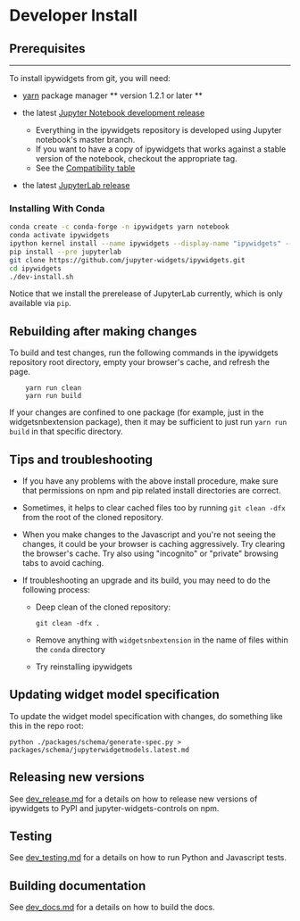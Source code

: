 # Developer Install

## Prerequisites
-------------

To install ipywidgets from git, you will need:

- [yarn](https://yarnpkg.com/) package manager ** version 1.2.1 or later **

- the latest [Jupyter Notebook development release](https://github.com/jupyter/notebook/releases)
  + Everything in the ipywidgets repository is developed using Jupyter
    notebook's master branch.
  + If you want to have a copy of ipywidgets that works against a stable
    version of the notebook, checkout the appropriate tag.
  + See the
    [Compatibility table](https://github.com/jupyter-widgets/ipywidgets#compatibility)
    
- the latest [JupyterLab release](https://github.com/jupyterlab/jupyterlab/releases)



### Installing With Conda 

```bash
conda create -c conda-forge -n ipywidgets yarn notebook
conda activate ipywidgets
ipython kernel install --name ipywidgets --display-name "ipywidgets" --sys-prefix
pip install --pre jupyterlab
git clone https://github.com/jupyter-widgets/ipywidgets.git
cd ipywidgets
./dev-install.sh
```

Notice that we install the prerelease of JupyterLab currently, which is only available via `pip`.

Rebuilding after making changes
----------------------------

To build and test changes, run the following commands in the ipywidgets repository root directory, empty your browser's cache, and refresh the page.

        yarn run clean
        yarn run build

If your changes are confined to one package (for example, just in the widgetsnbextension package), then it may be sufficient to just run `yarn run build` in that specific directory.

Tips and troubleshooting
------------------------

- If you have any problems with the above install procedure, make sure that
permissions on npm and pip related install directories are correct.

- Sometimes, it helps to clear cached files too by running `git clean -dfx`
  from the root of the cloned repository.

- When you make changes to the Javascript and you're not seeing the changes,
 it could be your browser is caching aggressively. Try clearing the browser's
 cache. Try also using "incognito" or "private" browsing tabs to avoid
 caching.

- If troubleshooting an upgrade and its build, you may need to do the
  following process:

    - Deep clean of the cloned repository:

      ```
      git clean -dfx .
      ```

    - Remove anything with `widgetsnbextension` in the name of files within
        the `conda` directory

    - Try reinstalling ipywidgets

Updating widget model specification
-----------------------------------

To update the widget model specification with changes, do something like this in the repo root:
```
python ./packages/schema/generate-spec.py > packages/schema/jupyterwidgetmodels.latest.md
```

Releasing new versions
----------------------

See [dev_release.md](dev_release.md) for a details on how to release new versions of ipywidgets to PyPI and jupyter-widgets-controls on npm.

Testing
-------

See [dev_testing.md](dev_testing.md) for a details on how to run Python and Javascript tests.

Building documentation
----------------------

See [dev_docs.md](dev_docs.md) for a details on how to build the docs.
